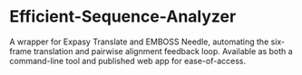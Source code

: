 # Efficient-Sequence-Analyzer
A wrapper for Expasy Translate and EMBOSS Needle, automating the six-frame translation and pairwise alignment feedback loop. Available as both a command-line tool and published web app for ease-of-access.
